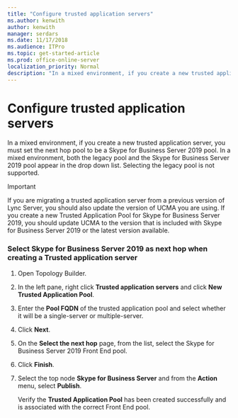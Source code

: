 ```yaml
---
title: "Configure trusted application servers"
ms.author: kenwith
author: kenwith
manager: serdars
ms.date: 11/17/2018
ms.audience: ITPro
ms.topic: get-started-article
ms.prod: office-online-server
localization_priority: Normal
description: "In a mixed environment, if you create a new trusted application server, you must set the next hop pool to be a Skype for Business Server 2019 pool. In a mixed environment, both the legacy pool and the Skype for Business Server 2019 pool appear in the drop down list. Selecting the legacy pool is not supported."
---
```


# Configure trusted application servers

In a mixed environment, if you create a new trusted application server, you must set the next hop pool to be a Skype for Business Server 2019 pool. In a mixed environment, both the legacy pool and the Skype for Business Server 2019 pool appear in the drop down list. Selecting the legacy pool is not supported.
  
> [!IMPORTANT]
> If you are migrating a trusted application server from a previous version of Lync Server, you should also update the version of UCMA you are using. If you create a new Trusted Application Pool for Skype for Business Server 2019, you should update UCMA to the version that is included with Skype for Business Server 2019 or the latest version available. 
  
### Select Skype for Business Server 2019 as next hop when creating a Trusted application server

1. Open Topology Builder.
    
2. In the left pane, right click **Trusted application servers** and click **New Trusted Application Pool**.
    
3. Enter the **Pool FQDN** of the trusted application pool and select whether it will be a single-server or multiple-server. 
    
4. Click **Next**.
    
5. On the **Select the next hop** page, from the list, select the Skype for Business Server 2019 Front End pool. 
    
6. Click **Finish**.
    
7. Select the top node **Skype for Business Server** and from the **Action** menu, select **Publish**.
    
    Verify the **Trusted Application Pool** has been created successfully and is associated with the correct Front End pool. 
    

